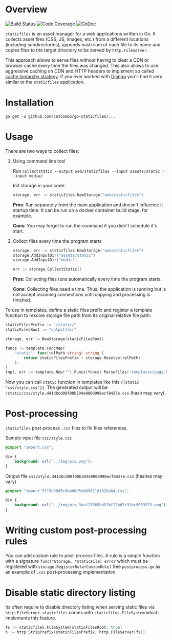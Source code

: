 # Overview

[![Build Status](https://travis-ci.org/catcombo/go-staticfiles.svg)](https://travis-ci.org/catcombo/go-staticfiles)
[![Code Coverage](http://gocover.io/_badge/github.com/catcombo/go-staticfiles)](http://gocover.io/github.com/catcombo/go-staticfiles)
[![GoDoc](https://godoc.org/github.com/catcombo/go-staticfiles?status.svg)](https://godoc.org/github.com/catcombo/go-staticfiles)

`staticfiles` is an asset manager for a web applications written in Go. It collects asset files (CSS, JS, images, etc.)
from a different locations (including subdirectories), appends hash sum of each file to its name and copies files
to the target directory to be served by `http.FileServer`.

This approach allows to serve files without having to clear a CDN or browser cache every time the files was changed.
This also allows to use aggressive caching on CDN and HTTP headers to implement so called
[cache hierarchy strategy](https://developers.google.com/web/fundamentals/performance/optimizing-content-efficiency/http-caching#invalidating_and_updating_cached_responses).
If you ever worked with [Django](https://www.djangoproject.com/) you'll find it very similar
to the `staticfiles` application.


# Installation

`go get -u github.com/catcombo/go-staticfiles/...`


# Usage

There are two ways to collect files:

1. Using command line tool

    Run `collectstatic --output web/staticfiles --input assets/static --input media/`

    Init storage in your code:
    ```go
    storage, err := staticfiles.NewStorage("web/staticfiles")
    ```
   
    **Pros**: Run separately from the main application and doesn't influence it startup time.
    It can be run on a docker container build stage, for example.

    **Cons**: You may forget to run the command if you didn't schedule it's start.

2. Collect files every time the program starts

    ```go
    storage, err := staticfiles.NewStorage("web/staticfiles")
    storage.AddInputDir("assets/static")
    storage.AddInputDir("media")
    
    err := storage.CollectStatic()
    ```

    **Pros**: Collecting files runs automatically every time the program starts.

    **Cons**: Collecting files need a time. Thus, the application is running but is not
    accept incoming connections until copying and processing is finished.


To use in templates, define a static files prefix and register a template function
to resolve storage file path from its original relative file path:
```go
staticFilesPrefix := "/static/"
staticFilesRoot := "output/dir"

storage, err := NewStorage(staticFilesRoot)

funcs := template.FuncMap{
    "static": func(relPath string) string {
        return staticFilesPrefix + storage.Resolve(relPath)
    },
}
tmpl, err := template.New("").Funcs(funcs).ParseFiles("templates/page.html")
```

Now you can call `static` function in templates like this `{{static "css/style.css"}}`.
The generated output will be `/static/css/style.d41d8cd98f00b204e9800998ecf8427e.css` (hash may vary).


# Post-processing

`staticfiles` post-process `.css` files to fix files references.

Sample input file `css/style.css`
```css
@import "import.css";

div {
    background: url("../img/pix.png");
}
```

Output file `css/style.d41d8cd98f00b204e9800998ecf8427e.css` (hashes may vary)
```css
@import "import.5f15d96d5cdb4d0d5eb6901181826a04.css";

div {
    background: url("../img/pix.3eaf17869bb51bf27bd7c91bc9853973.png");
}
```


# Writing custom post-processing rules

You can add custom rule to post-process files. A rule is a simple function with a signature
`func(*Storage, *StaticFile) error` which must be registered with `storage.RegisterRule(CustomRule)` 
See `postprocess.go` as an example of `.css` post-processing implementation.


# Disable static directory listing

Its often require to disable directory listing when serving static files via `http.FileServer`.
`staticfiles` comes with `staticfiles.FileSystem` which implements this feature.

```go
fs := staticfiles.FileSystem(staticFilesRoot, true)
h := http.StripPrefix(staticFilesPrefix, http.FileServer(fs))
```

